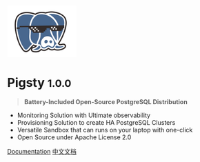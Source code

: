 ![logo](_media/icon.svg)

# Pigsty <small>1.0.0</small>

> <b>Battery-Included Open-Source PostgreSQL Distribution</b>

- Monitoring Solution with Ultimate observability
- Provisioning Solution to create HA PostgreSQL Clusters
- Versatile Sandbox that can runs on your laptop with one-click
- Open Source under Apache License 2.0

[Documentation](#pigsty)
[中文文档](zh-cn/)
